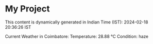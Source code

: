 # My Project

This content is dynamically generated in Indian Time (IST): 2024-02-18 20:36:26 IST


Current Weather in Coimbatore:
Temperature: 28.88 °C
Condition: haze
